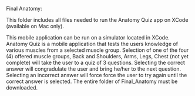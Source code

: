 Final Anatomy:

This folder includes all files needed to run the Anatomy Quiz app on XCode (available on Mac only). 

This mobile application can be run on a simulator located in XCode. Anatomy Quiz is a mobile application that tests the users knowledge of various muscles from a selected muscle group. Selection of one of the four (4) offered muscle groups, Back and Shoulders, Arms, Legs, Chest (not yet complete) will take the user to a quiz of 3 questions. Selecting the correct answer will congradulate the user and bring he/her to the next question. Selecting an incorrect answer will force force the user to try again until the correct answer is selected. The entire folder of Final_Anatomy must be downloaded.
